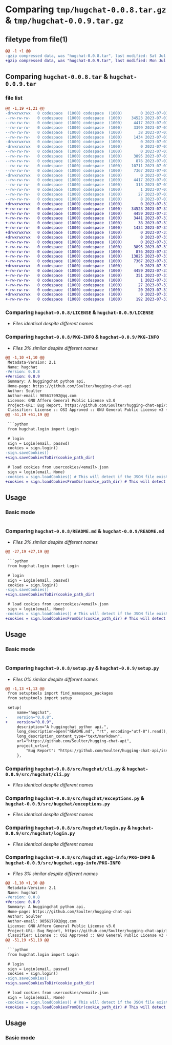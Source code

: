 # Comparing `tmp/hugchat-0.0.8.tar.gz` & `tmp/hugchat-0.0.9.tar.gz`

## filetype from file(1)

```diff
@@ -1 +1 @@
-gzip compressed data, was "hugchat-0.0.8.tar", last modified: Sat Jul  1 09:48:20 2023, max compression
+gzip compressed data, was "hugchat-0.0.9.tar", last modified: Mon Jul 31 19:05:00 2023, max compression
```

## Comparing `hugchat-0.0.8.tar` & `hugchat-0.0.9.tar`

### file list

```diff
@@ -1,19 +1,21 @@
-drwxrwxrwx   0 codespace  (1000) codespace  (1000)        0 2023-07-01 09:48:20.741405 hugchat-0.0.8/
--rw-rw-rw-   0 codespace  (1000) codespace  (1000)    34523 2023-07-01 09:43:40.000000 hugchat-0.0.8/LICENSE
--rw-rw-rw-   0 codespace  (1000) codespace  (1000)     4417 2023-07-01 09:48:20.741405 hugchat-0.0.8/PKG-INFO
--rw-rw-rw-   0 codespace  (1000) codespace  (1000)     3399 2023-07-01 09:43:40.000000 hugchat-0.0.8/README.md
--rw-rw-rw-   0 codespace  (1000) codespace  (1000)       38 2023-07-01 09:48:20.741405 hugchat-0.0.8/setup.cfg
--rw-rw-rw-   0 codespace  (1000) codespace  (1000)     1434 2023-07-01 09:48:18.000000 hugchat-0.0.8/setup.py
-drwxrwxrwx   0 codespace  (1000) codespace  (1000)        0 2023-07-01 09:48:20.733405 hugchat-0.0.8/src/
-drwxrwxrwx   0 codespace  (1000) codespace  (1000)        0 2023-07-01 09:48:20.737405 hugchat-0.0.8/src/hugchat/
--rw-rw-rw-   0 codespace  (1000) codespace  (1000)        0 2023-07-01 09:44:03.000000 hugchat-0.0.8/src/hugchat/__init__.py
--rw-rw-rw-   0 codespace  (1000) codespace  (1000)     3895 2023-07-01 09:43:40.000000 hugchat-0.0.8/src/hugchat/cli.py
--rw-rw-rw-   0 codespace  (1000) codespace  (1000)      876 2023-07-01 09:43:40.000000 hugchat-0.0.8/src/hugchat/exceptions.py
--rw-rw-rw-   0 codespace  (1000) codespace  (1000)    10711 2023-07-01 09:43:40.000000 hugchat-0.0.8/src/hugchat/hugchat.py
--rw-rw-rw-   0 codespace  (1000) codespace  (1000)     7367 2023-07-01 09:43:40.000000 hugchat-0.0.8/src/hugchat/login.py
-drwxrwxrwx   0 codespace  (1000) codespace  (1000)        0 2023-07-01 09:48:20.741405 hugchat-0.0.8/src/hugchat.egg-info/
--rw-rw-rw-   0 codespace  (1000) codespace  (1000)     4417 2023-07-01 09:48:20.000000 hugchat-0.0.8/src/hugchat.egg-info/PKG-INFO
--rw-rw-rw-   0 codespace  (1000) codespace  (1000)      313 2023-07-01 09:48:20.000000 hugchat-0.0.8/src/hugchat.egg-info/SOURCES.txt
--rw-rw-rw-   0 codespace  (1000) codespace  (1000)        1 2023-07-01 09:48:20.000000 hugchat-0.0.8/src/hugchat.egg-info/dependency_links.txt
--rw-rw-rw-   0 codespace  (1000) codespace  (1000)       27 2023-07-01 09:48:20.000000 hugchat-0.0.8/src/hugchat.egg-info/requires.txt
--rw-rw-rw-   0 codespace  (1000) codespace  (1000)        8 2023-07-01 09:48:20.000000 hugchat-0.0.8/src/hugchat.egg-info/top_level.txt
+drwxrwxrwx   0 codespace  (1000) codespace  (1000)        0 2023-07-31 19:05:00.676207 hugchat-0.0.9/
+-rw-rw-rw-   0 codespace  (1000) codespace  (1000)    34523 2023-07-31 17:16:09.000000 hugchat-0.0.9/LICENSE
+-rw-rw-rw-   0 codespace  (1000) codespace  (1000)     4459 2023-07-31 19:05:00.676207 hugchat-0.0.9/PKG-INFO
+-rw-rw-rw-   0 codespace  (1000) codespace  (1000)     3441 2023-07-31 17:16:09.000000 hugchat-0.0.9/README.md
+-rw-rw-rw-   0 codespace  (1000) codespace  (1000)       38 2023-07-31 19:05:00.676207 hugchat-0.0.9/setup.cfg
+-rw-rw-rw-   0 codespace  (1000) codespace  (1000)     1434 2023-07-31 19:04:41.000000 hugchat-0.0.9/setup.py
+drwxrwxrwx   0 codespace  (1000) codespace  (1000)        0 2023-07-31 19:05:00.668207 hugchat-0.0.9/src/
+drwxrwxrwx   0 codespace  (1000) codespace  (1000)        0 2023-07-31 19:05:00.672207 hugchat-0.0.9/src/hugchat/
+-rw-rw-rw-   0 codespace  (1000) codespace  (1000)        0 2023-07-31 17:16:29.000000 hugchat-0.0.9/src/hugchat/__init__.py
+-rw-rw-rw-   0 codespace  (1000) codespace  (1000)     3895 2023-07-31 17:16:09.000000 hugchat-0.0.9/src/hugchat/cli.py
+-rw-rw-rw-   0 codespace  (1000) codespace  (1000)      876 2023-07-31 17:16:09.000000 hugchat-0.0.9/src/hugchat/exceptions.py
+-rw-rw-rw-   0 codespace  (1000) codespace  (1000)    13825 2023-07-31 19:03:21.000000 hugchat-0.0.9/src/hugchat/hugchat.py
+-rw-rw-rw-   0 codespace  (1000) codespace  (1000)     7367 2023-07-31 17:16:09.000000 hugchat-0.0.9/src/hugchat/login.py
+drwxrwxrwx   0 codespace  (1000) codespace  (1000)        0 2023-07-31 19:05:00.676207 hugchat-0.0.9/src/hugchat.egg-info/
+-rw-rw-rw-   0 codespace  (1000) codespace  (1000)     4459 2023-07-31 19:05:00.000000 hugchat-0.0.9/src/hugchat.egg-info/PKG-INFO
+-rw-rw-rw-   0 codespace  (1000) codespace  (1000)      351 2023-07-31 19:05:00.000000 hugchat-0.0.9/src/hugchat.egg-info/SOURCES.txt
+-rw-rw-rw-   0 codespace  (1000) codespace  (1000)        1 2023-07-31 19:05:00.000000 hugchat-0.0.9/src/hugchat.egg-info/dependency_links.txt
+-rw-rw-rw-   0 codespace  (1000) codespace  (1000)       27 2023-07-31 19:05:00.000000 hugchat-0.0.9/src/hugchat.egg-info/requires.txt
+-rw-rw-rw-   0 codespace  (1000) codespace  (1000)       20 2023-07-31 19:05:00.000000 hugchat-0.0.9/src/hugchat.egg-info/top_level.txt
+drwxrwxrwx   0 codespace  (1000) codespace  (1000)        0 2023-07-31 19:05:00.676207 hugchat-0.0.9/src/usercookies/
+-rw-rw-rw-   0 codespace  (1000) codespace  (1000)      192 2023-07-31 17:55:15.000000 hugchat-0.0.9/src/usercookies/905617992@qq.com.json
```

### Comparing `hugchat-0.0.8/LICENSE` & `hugchat-0.0.9/LICENSE`

 * *Files identical despite different names*

### Comparing `hugchat-0.0.8/PKG-INFO` & `hugchat-0.0.9/PKG-INFO`

 * *Files 3% similar despite different names*

```diff
@@ -1,10 +1,10 @@
 Metadata-Version: 2.1
 Name: hugchat
-Version: 0.0.8
+Version: 0.0.9
 Summary: A huggingchat python api.
 Home-page: https://github.com/Soulter/hugging-chat-api
 Author: Soulter
 Author-email: 905617992@qq.com
 License: GNU Affero General Public License v3.0
 Project-URL: Bug Report, https://github.com/Soulter/hugging-chat-api/issues
 Classifier: License :: OSI Approved :: GNU General Public License v3 (GPLv3)
@@ -51,19 +51,19 @@
 
 ```python
 from hugchat.login import Login
 
 # login
 sign = Login(email, passwd)
 cookies = sign.login()
-sign.saveCookies()
+sign.saveCookiesToDir(cookie_path_dir)
 
 # load cookies from usercookies/<email>.json
 sign = login(email, None)
-cookies = sign.loadCookies() # This will detect if the JSON file exists, return cookies if it does and raise an Exception if it's not.
+cookies = sign.loadCookiesFromDir(cookie_path_dir) # This will detect if the JSON file exists, return cookies if it does and raise an Exception if it's not.
 ```
 
 ## Usage
 
 ### Basic mode
 
 ```bash
```

### Comparing `hugchat-0.0.8/README.md` & `hugchat-0.0.9/README.md`

 * *Files 3% similar despite different names*

```diff
@@ -27,19 +27,19 @@
 
 ```python
 from hugchat.login import Login
 
 # login
 sign = Login(email, passwd)
 cookies = sign.login()
-sign.saveCookies()
+sign.saveCookiesToDir(cookie_path_dir)
 
 # load cookies from usercookies/<email>.json
 sign = login(email, None)
-cookies = sign.loadCookies() # This will detect if the JSON file exists, return cookies if it does and raise an Exception if it's not.
+cookies = sign.loadCookiesFromDir(cookie_path_dir) # This will detect if the JSON file exists, return cookies if it does and raise an Exception if it's not.
 ```
 
 ## Usage
 
 ### Basic mode
 
 ```bash
```

### Comparing `hugchat-0.0.8/setup.py` & `hugchat-0.0.9/setup.py`

 * *Files 0% similar despite different names*

```diff
@@ -1,13 +1,13 @@
 from setuptools import find_namespace_packages
 from setuptools import setup
 
 setup(
     name="hugchat",
-    version="0.0.8",
+    version="0.0.9",
     description="A huggingchat python api.",
     long_description=open("README.md", "rt", encoding="utf-8").read(),
     long_description_content_type="text/markdown",
     url="https://github.com/Soulter/hugging-chat-api",
     project_urls={
         "Bug Report": "https://github.com/Soulter/hugging-chat-api/issues"
     },
```

### Comparing `hugchat-0.0.8/src/hugchat/cli.py` & `hugchat-0.0.9/src/hugchat/cli.py`

 * *Files identical despite different names*

### Comparing `hugchat-0.0.8/src/hugchat/exceptions.py` & `hugchat-0.0.9/src/hugchat/exceptions.py`

 * *Files identical despite different names*

### Comparing `hugchat-0.0.8/src/hugchat/login.py` & `hugchat-0.0.9/src/hugchat/login.py`

 * *Files identical despite different names*

### Comparing `hugchat-0.0.8/src/hugchat.egg-info/PKG-INFO` & `hugchat-0.0.9/src/hugchat.egg-info/PKG-INFO`

 * *Files 3% similar despite different names*

```diff
@@ -1,10 +1,10 @@
 Metadata-Version: 2.1
 Name: hugchat
-Version: 0.0.8
+Version: 0.0.9
 Summary: A huggingchat python api.
 Home-page: https://github.com/Soulter/hugging-chat-api
 Author: Soulter
 Author-email: 905617992@qq.com
 License: GNU Affero General Public License v3.0
 Project-URL: Bug Report, https://github.com/Soulter/hugging-chat-api/issues
 Classifier: License :: OSI Approved :: GNU General Public License v3 (GPLv3)
@@ -51,19 +51,19 @@
 
 ```python
 from hugchat.login import Login
 
 # login
 sign = Login(email, passwd)
 cookies = sign.login()
-sign.saveCookies()
+sign.saveCookiesToDir(cookie_path_dir)
 
 # load cookies from usercookies/<email>.json
 sign = login(email, None)
-cookies = sign.loadCookies() # This will detect if the JSON file exists, return cookies if it does and raise an Exception if it's not.
+cookies = sign.loadCookiesFromDir(cookie_path_dir) # This will detect if the JSON file exists, return cookies if it does and raise an Exception if it's not.
 ```
 
 ## Usage
 
 ### Basic mode
 
 ```bash
```


